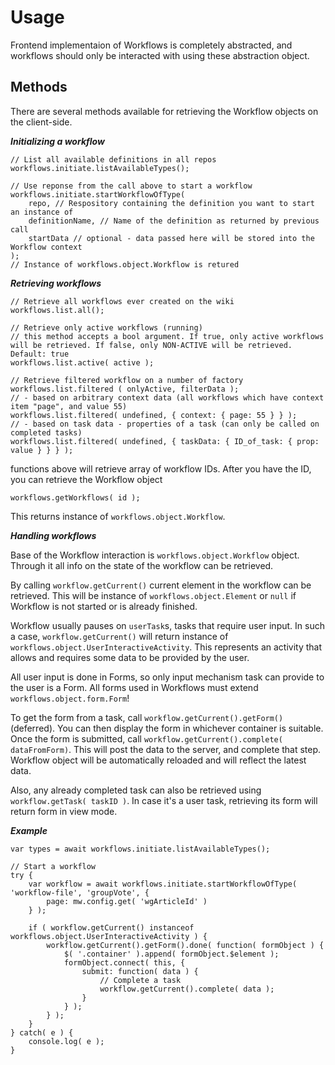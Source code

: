 # Usage

Frontend implementaion of Workflows is completely abstracted, and workflows should only
be interacted with using these abstraction object.

## Methods
There are several methods available for retrieving the Workflow objects on the client-side.

***Initializing a workflow***

	// List all available definitions in all repos
	workflows.initiate.listAvailableTypes();

	// Use reponse from the call above to start a workflow
	workflows.initiate.startWorkflowOfType(
		repo, // Respository containing the definition you want to start an instance of
		definitionName, // Name of the definition as returned by previous call
		startData // optional - data passed here will be stored into the Workflow context
	);
	// Instance of workflows.object.Workflow is retured

***Retrieving workflows***

	// Retrieve all workflows ever created on the wiki
	workflows.list.all();

	// Retrieve only active workflows (running)
	// this method accepts a bool argument. If true, only active workflows will be retrieved. If false, only NON-ACTIVE will be retrieved. Default: true
	workflows.list.active( active );

	// Retrieve filtered workflow on a number of factory
	workflows.list.filtered ( onlyActive, filterData );
	// - based on arbitrary context data (all workflows which have context item "page", and value 55)
	workflows.list.filtered( undefined, { context: { page: 55 } } );
	// - based on task data - properties of a task (can only be called on completed tasks)
	workflows.list.filtered( undefined, { taskData: { ID_of_task: { prop: value } } } );

functions above will retrieve array of workflow IDs. After you have the ID, you can retrieve the Workflow object

	workflows.getWorkflows( id );

This returns instance of `workflows.object.Workflow`.

***Handling workflows***

Base of the Workflow interaction is `workflows.object.Workflow` object.
Through it all info on the state of the workflow can be retrieved.

By calling `workflow.getCurrent()` current element in the workflow can be retrieved.
This will be instance of `workflows.object.Element` or `null` if Workflow is not started or is already finished.

Workflow usually pauses on `userTask`s, tasks that require user input.
In such a case, `workflow.getCurrent()` will return instance of `workflows.object.UserInteractiveActivity`.
This represents an activity that allows and requires some data to be provided by the user.

All user input is done in Forms, so only input mechanism task can provide to the user is a Form.
All forms used in Workflows must extend `workflows.object.form.Form`!

To get the form from a task, call `workflow.getCurrent().getForm()` (deferred).
You can then display the form in whichever container is suitable.
Once the form is submitted, call `workflow.getCurrent().complete( dataFromForm)`.
This will post the data to the server, and complete that step. Workflow object will be automatically reloaded and will reflect the latest data.

Also, any already completed task can also be retrieved using `workflow.getTask( taskID )`.
In case it's a user task, retrieving its form will return form in view mode.


***Example***

	var types = await workflows.initiate.listAvailableTypes();

	// Start a workflow
	try {
		var workflow = await workflows.initiate.startWorkflowOfType( 'workflow-file', 'groupVote', {
			page: mw.config.get( 'wgArticleId' )
		} );

		if ( workflow.getCurrent() instanceof workflows.object.UserInteractiveActivity ) {
			workflow.getCurrent().getForm().done( function( formObject ) {
				$( '.container' ).append( formObject.$element );
				formObject.connect( this, {
					submit: function( data ) {
						// Complete a task
						workflow.getCurrent().complete( data );
					}
				} );
			} );
		}
	} catch( e ) {
		console.log( e );
	}
